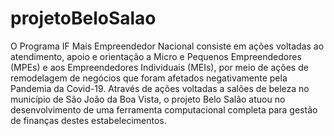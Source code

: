 # projetoBeloSalao
O Programa IF Mais Empreendedor Nacional consiste em ações voltadas ao atendimento, apoio e orientação a Micro e Pequenos Empreendedores (MPEs) e aos Empreendedores Individuais (MEIs), por meio de ações de remodelagem de negócios que foram afetados negativamente pela Pandemia da Covid-19. Através de ações voltadas a salões de beleza no município de São João da Boa Vista, o projeto Belo Salão atuou no desenvolvimento de uma ferramenta computacional completa para gestão de finanças destes estabelecimentos.
